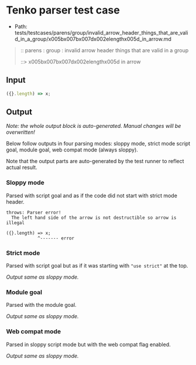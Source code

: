 # Tenko parser test case

- Path: tests/testcases/parens/group/invalid_arrow_header_things_that_are_valid_in_a_group/x005bx007bx007dx002elengthx005d_in_arrow.md

> :: parens : group : invalid arrow header things that are valid in a group
>
> ::> x005bx007bx007dx002elengthx005d in arrow

## Input


`````js
({}.length) => x;
`````

## Output

_Note: the whole output block is auto-generated. Manual changes will be overwritten!_

Below follow outputs in four parsing modes: sloppy mode, strict mode script goal, module goal, web compat mode (always sloppy).

Note that the output parts are auto-generated by the test runner to reflect actual result.

### Sloppy mode

Parsed with script goal and as if the code did not start with strict mode header.

`````
throws: Parser error!
  The left hand side of the arrow is not destructible so arrow is illegal

({}.length) => x;
            ^------- error
`````

### Strict mode

Parsed with script goal but as if it was starting with `"use strict"` at the top.

_Output same as sloppy mode._

### Module goal

Parsed with the module goal.

_Output same as sloppy mode._

### Web compat mode

Parsed in sloppy script mode but with the web compat flag enabled.

_Output same as sloppy mode._
